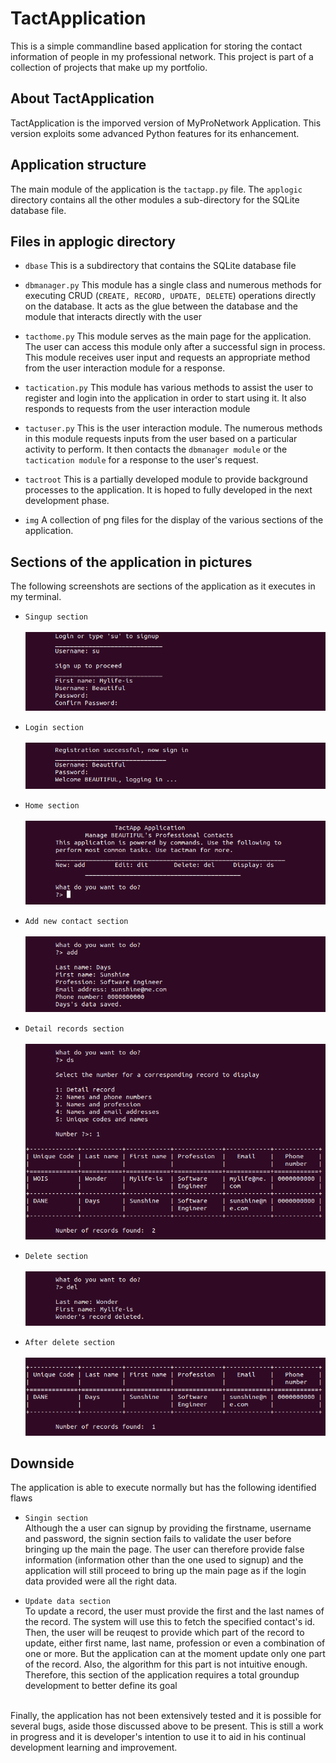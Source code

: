 # TactApplication

This is a simple commandline based application for storing the contact information of people in my professional network. This project is part of a collection of projects that make up my portfolio.

## About TactApplication
TactApplication is the imporved version of MyProNetwork Application. This version exploits some advanced Python features for its enhancement.

## Application structure
The main module of the application is the ` tactapp.py ` file. The ` applogic ` directory contains all the other modules a sub-directory for the SQLite database file.

## Files in applogic directory
- ` dbase ` This is a subdirectory that contains the SQLite database file

- ` dbmanager.py ` This module has a single class and numerous methods for executing CRUD (` CREATE, RECORD, UPDATE, DELETE `) operations directly on the database. It acts as the glue between the database and the module that interacts directly with the user

- ` tacthome.py ` This module serves as the main page for the application. The user can access this module only after a successful sign in process. This module receives user input and requests an appropriate method from the user interaction module for a response. 

- ` tactication.py ` This module has various methods to assist the user to register and login into the application in order to start using it. It also responds to requests from the user interaction module

- ` tactuser.py ` This is the user interaction module. The numerous methods in this module requests inputs from the user based on a particular activity to perform. It then contacts the ` dbmanager module ` or the ` tactication module ` for a response to the user's request. 

- ` tactroot ` This is a partially developed module to provide background processes to the application. It is hoped to fully developed in the next development phase.

- ` img ` A collection of png files for the display of the various sections of the application.

## Sections of the application in pictures
The following screenshots are sections of the application as it executes in my terminal.

- ``` Singup section ```
<br /><br /><img src="applogic/img/register.png" alt="signup section"><br />

- ``` Login section ```
<br /><br /><img src="applogic/img/login.png" alt="login section"><br />

- ``` Home section ```
<br /><br /><img src="applogic/img/main.png" alt="home section"><br />

- ``` Add new contact section ```
<br /><br /><img src="applogic/img/new.png" alt="new contact section"><br />

- ``` Detail records section ```
<br /><br /><img src="applogic/img/details.png" alt="detail records section"><br />

- ``` Delete section ```
<br /><br /><img src="applogic/img/delete.png" alt="delete section"><br />

- ``` After delete section ```
<br /><br /><img src="applogic/img/afterdel.png" alt="after delete section"><br />

## Downside
The application is able to execute normally but has the following identified flaws

- ``` Singin section ```
<br /> Although the a user can signup by providing the firstname, username and password, the signin section fails to validate the user before bringing up the main the page. The user can therefore provide false information (information other than the one used to signup) and the application will still proceed to bring up the main page as if the login data provided were all the right data.

- ``` Update data section ```
<br />To update a record, the user must provide the first and the last names of the record. The system will use this to fetch the specified contact's id. Then, the user will be reuqest to provide which part of the record to update, either first name, last name, profession or even a combination of one or more. But the application can at the moment update only one part of the record. Also, the algorithm for this part is not intuitive enough. Therefore, this section of the application requires a total groundup development to better define its goal

<br />Finally, the application has not been extensively tested and it is possible for several bugs, aside those discussed above to be present. This is still a work in progress and it is developer's intention to use it to aid in his continual development learning and improvement. 